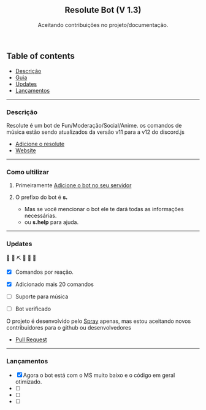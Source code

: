 <p align="center">
  <a href="https://github.com/sprayx/ResoluteBot">
  </a>
  <h2 align="center">Resolute Bot (V 1.3)</h2>

  <p align="center">
        Aceitando contribuições no projeto/documentação.
    <br>
    </p>
</p>

<br>

## Table of contents
- [Descrição](#descrição)
- [Guia](#como-ultilizar)
- [Updates](#updates)
- [Lançamentos](#lançamentos)


<hr>

### Descrição

Resolute é um bot de Fun/Moderação/Social/Anime.
os comandos de música estão sendo atualizados da versão v11 para a v12 do discord.js
 - [Adicione o resolute](https://discord.com/oauth2/authorize?client_id=764919941538775050&permissions=8&scope=bot)
 - [Website](http://spr4y.xyz/resolute)

<hr>

### Como ultilizar

1. Primeiramente [Adicione o bot no seu servidor](https://discord.com/oauth2/authorize?client_id=764919941538775050&permissions=8&scope=bot)

2. O prefixo do bot é **s.**
    * Mas se você mencionar o bot ele te dará todas as informações necessárias.
    * ou **s.help** para ajuda.


<hr>

### Updates
  🚧 👷‍ ⛏ 👷 🔧️ 🚧
- [x] Comandos por reação.
- [x] Adicionado mais 20 comandos
- [ ] Suporte para música
- [ ] Bot verificado


O projeto é desenvolvido pelo [Spray](https://github.com/sprayx) apenas, mas estou aceitando novos contribuidores para o github ou desenvolvedores

- [Pull Request](https://github.com/sprayx/Resolute/pulls)


<hr>

### Lançamentos
- [x] Agora o bot está com o MS muito baixo e o código em geral otimizado.
- [ ] 
- [ ] 
- [ ] 


